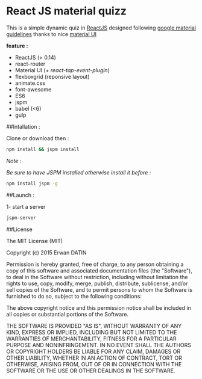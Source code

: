 React JS material quizz
=========

This is a simple dynamic quiz in [ReactJS](https://facebook.github.io/react/) designed following [google material guidelines](https://www.google.com/design/spec/material-design/introduction.html) thanks to nice [material UI](http://www.material-ui.com)

**feature :** 

- ReactJS (> 0.14)
- react-router
- Material UI (+ *react-tap-event-plugin*)
- flexboxgrid (reponsive layout)
- animate.css
- font-awesome
- ES6
- jspm 
- babel (<6)
- gulp 


##Intallation :

Clone or download then :

```bash
npm install && jspm install
```

*Note :*

*Be sure to have JSPM installed otherwise install it before :*
```bash
npm install jspm -g
```





##Launch  : 

1- start a server 
```bash
jspm-server
```



##License

The MIT License (MIT)

Copyright (c) 2015 Erwan DATIN

Permission is hereby granted, free of charge, to any person obtaining a copy
of this software and associated documentation files (the "Software"), to deal
in the Software without restriction, including without limitation the rights
to use, copy, modify, merge, publish, distribute, sublicense, and/or sell
copies of the Software, and to permit persons to whom the Software is
furnished to do so, subject to the following conditions:

The above copyright notice and this permission notice shall be included in
all copies or substantial portions of the Software.

THE SOFTWARE IS PROVIDED "AS IS", WITHOUT WARRANTY OF ANY KIND, EXPRESS OR
IMPLIED, INCLUDING BUT NOT LIMITED TO THE WARRANTIES OF MERCHANTABILITY,
FITNESS FOR A PARTICULAR PURPOSE AND NONINFRINGEMENT. IN NO EVENT SHALL THE
AUTHORS OR COPYRIGHT HOLDERS BE LIABLE FOR ANY CLAIM, DAMAGES OR OTHER
LIABILITY, WHETHER IN AN ACTION OF CONTRACT, TORT OR OTHERWISE, ARISING FROM,
OUT OF OR IN CONNECTION WITH THE SOFTWARE OR THE USE OR OTHER DEALINGS IN
THE SOFTWARE.

